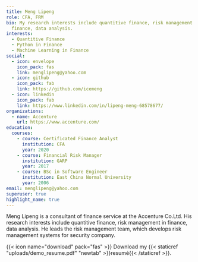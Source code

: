 ```yaml
---
title: Meng Lipeng
role: CFA, FRM
bio: My research interests include quantitive finance, risk management in
  finance, data analysis.
interests:
  - Quantitive Finance
  - Python in Finance
  - Machine Learning in Finance
social:
  - icon: envelope
    icon_pack: fas
    link: menglipeng@yahoo.com
  - icon: github
    icon_pack: fab
    link: https://github.com/icemeng
  - icon: linkedin
    icon_pack: fab
    link: https://www.linkedin.com/in/lipeng-meng-68578677/
organizations:
  - name: Accenture
    url: https://www.accenture.com/
education:
  courses:
    - course: Certificated Finance Analyst
      institution: CFA
      year: 2020
    - course: Financial Risk Manager
      institution: GARP
      year: 2017
    - course: BSc in Software Engineer
      institution: East China Normal University
      year: 2006
email: menglipeng@yahoo.com
superuser: true
highlight_name: true
---
```

Meng Lipeng is a consultant of finance service at the Accenture Co.Ltd. His research interests include quantitive finance, risk management in finance, data analysis. He leads the risk management team, which develops risk management systems for security company.

{{< icon name="download" pack="fas" >}} Download my {{< staticref "uploads/demo_resume.pdf" "newtab" >}}resumé{{< /staticref >}}.